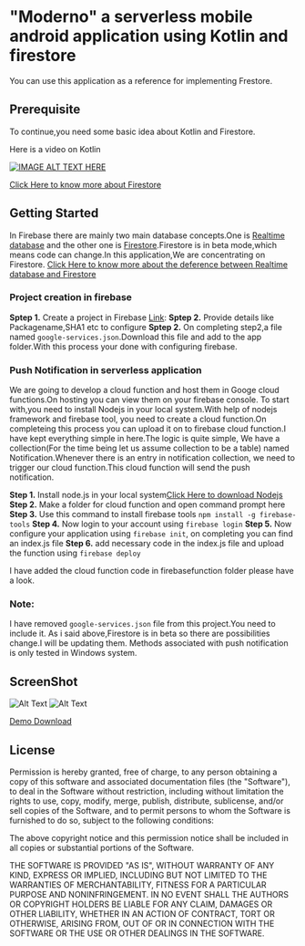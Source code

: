 # "Moderno" a serverless mobile android application using Kotlin and firestore

You can use this application as a reference for implementing Frestore.

## Prerequisite
To continue,you need some basic idea about Kotlin and Firestore.

Here is a video on Kotlin


[![IMAGE ALT TEXT HERE](https://i1.ytimg.com/vi/ZIHnQQsfvD4/0.jpg)](https://www.youtube.com/watch?v=ZIHnQQsfvD4&t=20s)


[Click Here to know more about Firestore](https://firebase.google.com/docs/firestore/quickstart")

## Getting Started
In Firebase there are mainly two main database concepts.One is [Realtime database](https://firebase.google.com/docs/database/")  and the other one is [Firestore](https://firebase.google.com/docs/firestore/").Firestore is in beta mode,which means code can change.In this application,We are concentrating on Firestore.
[Click Here to know more about the deference between Realtime database and Firestore](https://firebase.google.com/docs/database/rtdb-vs-firestore")


### Project creation in firebase
**Sptep 1.** Create a project in Firebase [Link](https://firebase.google.com/docs/firestore/quickstart"):
**Sptep 2.** Provide  details like Packagename,SHA1 etc to configure
**Sptep 2.** On completing step2,a file named `google-services.json`.Download this file and add to the app folder.With this process your done with configuring firebase.

### Push Notification in serverless application

We are going to develop a cloud function and host them in Googe cloud functions.On hosting you can view them on your firebase console.
To start with,you need to install Nodejs in your local system.With help of nodejs framework and firebase tool, you need to create a cloud function.On completeing this process you can upload it on to firebase cloud function.I have kept everything simple in here.The logic is quite simple, We have a collection(For the time being let us assume collection to be a table) named Notification.Whenever there is an entry in notification collection, we need to trigger our cloud function.This cloud function will send the push notification.

**Step 1.** Install node.js in your local system[Click Here to download Nodejs](https://nodejs.org/en/") 
**Step 2.** Make a folder for cloud function and open command prompt here
**Step 3.** Use this command to install firebase tools `npm install -g firebase-tools`
**Step 4.** Now login to your account using `firebase login`
**Step 5.** Now configure your application using `firebase init`, on completing you can find an index.js file
**Step 6.** add necessary code in the index.js file and upload the function using `firebase deploy` 

I have added the cloud function code in firebasefunction folder please have a look.


### Note:
I have removed `google-services.json` file from this project.You need to include it.
As i said above,Firestore is in beta so there are possibilities change.I will be updating them.
Methods associated with push notification is only tested in Windows system.


## ScreenShot

![Alt Text](https://github.com/appitiza/SignatureApp/blob/master/images/drawing.gif)
![Alt Text](https://github.com/appitiza/SignatureApp/blob/master/images/signature.gif)

[Demo Download](https://github.com/appitiza/SignatureApp/blob/master/apk/signatureapp.apk)

## License


Permission is hereby granted, free of charge, to any person obtaining a copy of this software and associated documentation files (the "Software"), to deal in the Software without restriction, including without limitation the rights to use, copy, modify, merge, publish, distribute, sublicense, and/or sell copies of the Software, and to permit persons to whom the Software is furnished to do so, subject to the following conditions:

The above copyright notice and this permission notice shall be included in all copies or substantial portions of the Software.

THE SOFTWARE IS PROVIDED "AS IS", WITHOUT WARRANTY OF ANY KIND, EXPRESS OR IMPLIED, INCLUDING BUT NOT LIMITED TO THE WARRANTIES OF MERCHANTABILITY, FITNESS FOR A PARTICULAR PURPOSE AND NONINFRINGEMENT. IN NO EVENT SHALL THE AUTHORS OR COPYRIGHT HOLDERS BE LIABLE FOR ANY CLAIM, DAMAGES OR OTHER LIABILITY, WHETHER IN AN ACTION OF CONTRACT, TORT OR OTHERWISE, ARISING FROM, OUT OF OR IN CONNECTION WITH THE SOFTWARE OR THE USE OR OTHER DEALINGS IN THE SOFTWARE.
